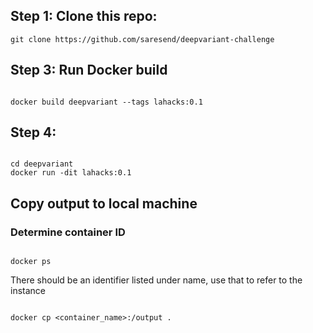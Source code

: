 ## Step 1: Clone this repo:

```
git clone https://github.com/saresend/deepvariant-challenge
```

## Step 3: Run Docker build

```

docker build deepvariant --tags lahacks:0.1

```

## Step 4:

```

cd deepvariant
docker run -dit lahacks:0.1

```

## Copy output to local machine

### Determine container ID

```

docker ps

```

There should be an identifier listed under name, use that to refer to the instance

```

docker cp <container_name>:/output .

```

```

```
